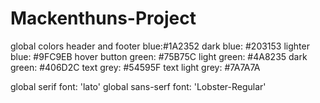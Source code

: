 # Mackenthuns-Project
global colors
    header and footer blue:#1A2352
    dark blue: #203153
    lighter blue: #9FC9EB
    hover button green: #75B75C
    light green: #4A8235
    dark green: #406D2C
    text grey: #54595F
    text light grey: #7A7A7A

global serif font: 'lato'
global sans-serf font: 'Lobster-Regular'